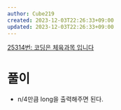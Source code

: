 ```yaml
---
author: Cube219
created: 2023-12-03T22:26:33+09:00
updated: 2023-12-03T22:26:33+09:00
---
```


[25314번: 코딩은 체육과목 입니다](https://www.acmicpc.net/problem/25314)

# 풀이

* n/4만큼 long을 출력해주면 된다.
